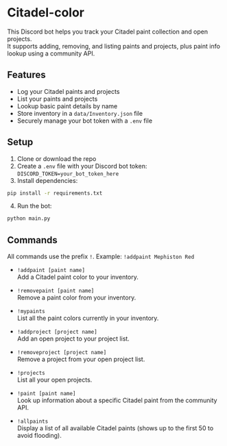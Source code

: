 # Citadel-color

This Discord bot helps you track your Citadel paint collection and open projects.  
It supports adding, removing, and listing paints and projects, plus paint info lookup using a community API.

## Features

- Log your Citadel paints and projects
- List your paints and projects
- Lookup basic paint details by name
- Store inventory in a `data/Inventory.json` file
- Securely manage your bot token with a `.env` file

## Setup

1. Clone or download the repo  
2. Create a `.env` file with your Discord bot token: `DISCORD_TOKEN=your_bot_token_here`
3. Install dependencies:

```cmd
pip install -r requirements.txt
```

4. Run the bot:

```cmd
python main.py
```

## Commands

All commands use the prefix `!`. Example: `!addpaint Mephiston Red`

- `!addpaint [paint name]`  
  Add a Citadel paint color to your inventory.

- `!removepaint [paint name]`  
  Remove a paint color from your inventory.

- `!mypaints`  
  List all the paint colors currently in your inventory.

- `!addproject [project name]`  
  Add an open project to your project list.

- `!removeproject [project name]`  
  Remove a project from your open project list.

- `!projects`  
  List all your open projects.

- `!paint [paint name]`  
  Look up information about a specific Citadel paint from the community API.

- `!allpaints`  
  Display a list of all available Citadel paints (shows up to the first 50 to avoid flooding).

